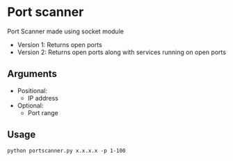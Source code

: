 # Port scanner 
Port Scanner made using socket module
  - Version 1: Returns open ports
  - Version 2: Returns open ports along with services running on open ports

## Arguments
  - Positional:
    - IP address
  - Optional:
    - Port range
    
## Usage
```
python portscanner.py x.x.x.x -p 1-100
```
